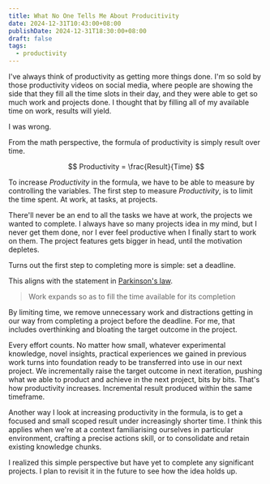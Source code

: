```yaml
---
title: What No One Tells Me About Producitivity
date: 2024-12-31T10:43:00+08:00
publishDate: 2024-12-31T18:30:00+08:00
draft: false
tags:
  - productivity
---
```


I've always think of productivity as getting more things done. I'm so sold by those productivity videos on social media, where people are showing the side that they fill all the time slots in their day, and they were able to get so much work and projects done. I thought that by filling all of my available time on work, results will yield.

I was wrong.

From the math perspective, the formula of productivity is simply result over time.

$$
Productivity = \frac{Result}{Time}
$$

To increase *Productivity* in the formula, we have to be able to measure by controlling the variables. The first step to measure *Productivity*, is to limit the time spent. At work, at tasks, at projects.

There'll never be an end to all the tasks we have at work, the projects we wanted to complete. I always have so many projects idea in my mind, but I never get them done, nor I ever feel productive when I finally start to work on them. The project features gets bigger in head, until the motivation depletes.

Turns out the first step to completing more is simple: set a deadline.

This aligns with the statement in [Parkinson's law](https://en.wikipedia.org/wiki/Parkinson%27s_law). 

> Work expands so as to fill the time available for its completion

By limiting time, we remove unnecessary work and distractions getting in our way from completing a project before the deadline. For me, that includes overthinking and bloating the target outcome in the project.

Every effort counts. No matter how small, whatever experimental knowledge, novel insights, practical experiences we gained in previous work turns into foundation ready to be transferred into use in our next project. We incrementally raise the target outcome in next iteration, pushing what we able to product and achieve in the next project, bits by bits. That's how productivity increases. Incremental result produced within the same timeframe.

Another way I look at increasing productivity in the formula, is to get a focused and small scoped result under increasingly shorter time. I think this applies when we're at a context familiarising ourselves in particular environment, crafting a precise actions skill, or to consolidate and retain existing knowledge chunks.


I realized this simple perspective but have yet to complete any significant projects. I plan to revisit it in the future to see how the idea holds up.